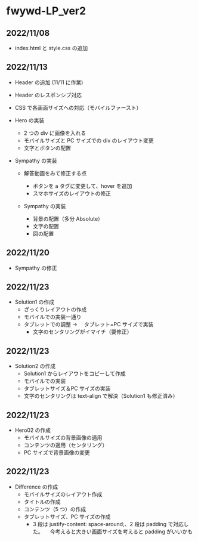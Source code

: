 # fwywd-LP_ver2

## 2022/11/08

- index.html と style.css の追加

## 2022/11/13

- Header の追加 (11/11 に作業)
- Header のレスポンシブ対応

- CSS で各画面サイズへの対応（モバイルファースト）

- Hero の実装

  - 2 つの div に画像を入れる
  - モバイルサイズと PC サイズでの div のレイアウト変更
  - 文字とボタンの配置

- Sympathy の実装

  - 解答動画をみて修正する点

    - ボタンを a タグに変更して、hover を追加
    - スマホサイズのレイアウトの修正

  - Sympathy の実装
    - 背景の配置（多分 Absolute）
    - 文字の配置
    - 図の配置

## 2022/11/20

- Sympathy の修正

## 2022/11/23

- Solution1 の作成
  - ざっくりレイアウトの作成
  - モバイルでの実装一通り
  - タブレットでの調整 → 　タブレット=PC サイズで実装
    - 文字のセンタリングがイマイチ（要修正）

## 2022/11/23

- Solution2 の作成
  - Solution1 からレイアウトをコピーして作成
  - モバイルでの実装
  - タブレットサイズ＆PC サイズの実装
  - 文字のセンタリングは text-align で解決（Solution1 も修正済み）

## 2022/11/23

- Hero02 の作成
  - モバイルサイズの背景画像の適用
  - コンテンツの適用（センタリング）
  - PC サイズで背景画像の変更

## 2022/11/23

- Difference の作成
  - モバイルサイズのレイアウト作成
  - タイトルの作成
  - コンテンツ（5 つ）の作成
  - タブレットサイズ、PC サイズの作成
    - 3 段は justify-content: space-around;、2 段は padding で対応した。
      　今考えると大きい画面サイズを考えると padding がいいかも
